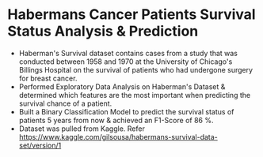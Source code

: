 # Habermans Cancer Patients Survival Status Analysis & Prediction
* Haberman's Survival dataset contains cases from a study that was conducted between 1958 and 1970 at the University of Chicago's Billings Hospital on the survival of patients   who had undergone surgery for breast cancer.
* Performed Exploratory Data Analysis on Haberman's Dataset & determined which features are the most important when predicting the survival chance of a patient.
* Built a Binary Classification Model to predict the survival status of patients 5 years from now & achieved an F1-Score of 86 %.
* Dataset was pulled from Kaggle. Refer https://www.kaggle.com/gilsousa/habermans-survival-data-set/version/1
